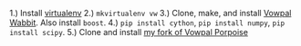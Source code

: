 1.) Install [virtualenv](https://virtualenvwrapper.readthedocs.io/en/latest/)
2.) `mkvirtualenv vw`
3.) Clone, make, and install [Vowpal Wabbit](https://github.com/JohnLangford/vowpal_wabbit/). Also install `boost`.
4.) `pip install cython`, `pip install numpy`, `pip install scipy`.
5.) Clone and install [my fork of Vowpal Porpoise](https://github.com/peterhurford/vowpal_porpoise)
